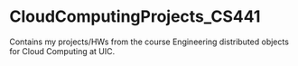 # CloudComputingProjects_CS441
Contains my projects/HWs from the course Engineering distributed objects for Cloud Computing at UIC.

